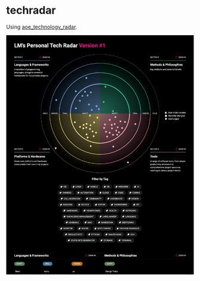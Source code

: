 # techradar

Using [aoe_technology_radar](https://www.npmjs.com/package/aoe_technology_radar).

![Demo](public/demo.png)
